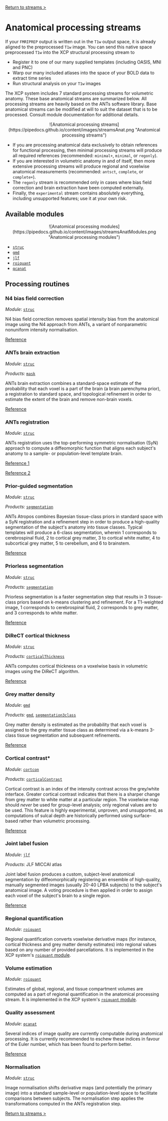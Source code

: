 [Return to streams >](https://pipedocs.github.io/config/streams)

# Anatomical processing streams

If your `FMRIPREP` output is written out in the `T1w` output space, it is already aligned to
the preprocessed `T1w` image. You can send this native space preprocessed `T1w` into the XCP
structural processing stream to

* Register it to one of our many supplied templates (including OASIS, MNI and PNC)
* Warp our many included atlases into the space of your BOLD data to extract time series
* Run structural analysis on your `T1w` images

The XCP system includes 7 standard processing streams for volumetric anatomy. These base anatomical streams are summarized below. All processing streams are heavily based on the ANTs software library. Base anatomical streams can be modified at will to suit the dataset that is to be processed. Consult module documentation for additional details.

<p align="center">
![Anatomical processing streams](https://pipedocs.github.io/content/images/streamsAnat.png "Anatomical processing streams")
</p>

 * If you are processing anatomical data exclusively to obtain references for functional processing, then minimal processing streams will produce all required references (recommended: `minimal+`, `minimal`, or `regonly`).
 * If you are interested in volumetric anatomy in and of itself, then more extensive processing streams will produce regional and voxelwise anatomical measurements (recommended: `antsct`, `complete`, or `complete+`).
 * The `regonly` stream is recommended only in cases where bias field correction and brain extraction have been computed externally.
 * Finally, the `experimental` stream contains absolutely everything, including unsupported features; use it at your own risk.

## Available modules

<p align="center">
![Anatomical processing modules](https://pipedocs.github.io/content/images/streamsAnatModules.png "Anatomical processing modules")
</p>

 * [`struc`](https://pipedocs.github.io/modules/struc)
 * [`gmd`](https://pipedocs.github.io/modules/gmd)
 * [`jlf`](https://pipedocs.github.io/modules/jlf)
 * [`roiquant`](https://pipedocs.github.io/modules/roiquant)
 * [`qcanat`](https://pipedocs.github.io/modules/qcanat)

## Processing routines

### N4 bias field correction

_Module_: [`struc`](https://pipedocs.github.io/modules/struc)

N4 bias field correction removes spatial intensity bias from the anatomical image using the N4 approach from ANTs, a variant of nonparametric nonuniform intensity normalisation.

[Reference](https://www.ncbi.nlm.nih.gov/pubmed/20378467)

### ANTs brain extraction

_Module_: [`struc`](https://pipedocs.github.io/modules/struc)

_Products:_ [`mask`](https://pipedocs.github.io/products/mask)

ANTs brain extraction combines a standard-space estimate of the probability that each voxel is a part of the brain (a brain parenchyma prior), a registration to standard space, and topological refinement in order to estimate the extent of the brain and remove non-brain voxels.

[Reference](https://www.ncbi.nlm.nih.gov/pubmed/24879923)

### ANTs registration

_Module_: [`struc`](https://pipedocs.github.io/modules/struc)

ANTs registration uses the top-performing symmetric normalisation (SyN) approach to compute a diffeomorphic function that aligns each subject's anatomy to a sample- or population-level template brain.

[Reference 1](https://www.ncbi.nlm.nih.gov/pubmed/17659998)

[Reference 2](https://www.ncbi.nlm.nih.gov/pubmed/20851191)

### Prior-guided segmentation

_Module_: [`struc`](https://pipedocs.github.io/modules/struc)

_Products:_ [`segmentation`](https://pipedocs.github.io/products/segmentation)

ANTs Atropos combines Bayesian tissue-class priors in standard space with a SyN registration and a refinement step in order to produce a high-quality segmentation of the subject's anatomy into tissue classes. Typical templates will produce a 6-class segmentation, wherein 1 corresponds to cerebrospinal fluid, 2 to cortical grey matter, 3 to cortical white matter, 4 to subcortical grey matter, 5 to cerebellum, and 6 to brainstem.

[Reference](https://www.ncbi.nlm.nih.gov/pubmed/21373993)

### Priorless segmentation

_Module_: [`struc`](https://pipedocs.github.io/modules/struc)

_Products:_ [`segmentation`](https://pipedocs.github.io/products/segmentation)

Priorless segmentation is a faster segmentation step that results in 3 tissue-class priors based on k-means clustering and refinement. For a T1-weighted image, 1 corresponds to cerebrospinal fluid, 2 corresponds to grey matter, and 3 corresponds to white matter.

[Reference](https://www.ncbi.nlm.nih.gov/pubmed/21373993)

### DiReCT cortical thickness

_Module_: [`struc`](https://pipedocs.github.io/modules/struc)

_Products:_ [`corticalThickness`](https://pipedocs.github.io/products/corticalThickness)

ANTs computes cortical thickness on a voxelwise basis in volumetric images using the DiReCT algorithm.

[Reference](https://www.ncbi.nlm.nih.gov/pubmed/24879923)

### Grey matter density

_Module_: [`gmd`](https://pipedocs.github.io/modules/gmd)

_Products:_ [`gmd`](https://pipedocs.github.io/products/gmd), [`segmentation3class`](https://pipedocs.github.io/products/segmentation3class)

Grey matter density is estimated as the probability that each voxel is assigned to the grey matter tissue class as determined via a k-means 3-class tissue segmentation and subsequent refinements.

[Reference](https://www.ncbi.nlm.nih.gov/pubmed/28432144)


### Cortical contrast*

_Module_: [`cortcon`](https://pipedocs.github.io/modules/cortcon)

_Products_: [`corticalContrast`](https://pipedocs.github.io/products/corticalContrast)

Cortical contrast is an index of the intensity contrast across the grey/white interface. Greater cortical contrast indicates that there is a sharper change from grey matter to white matter at a particular region. The voxelwise map should _never_ be used for group-level analysis; only regional values are to be used. This feature is highly experimental, unproven, and unsupported, as computations of sulcal depth are historically performed using surface-based rather than volumetric processing.

[Reference](https://www.ncbi.nlm.nih.gov/pubmed/27049014)

### Joint label fusion

_Module_: [`jlf`](https://pipedocs.github.io/modules/jlf)

_Products_: JLF MICCAI atlas

Joint label fusion produces a custom, subject-level anatomical segmentation by diffeomorphically registering an ensemble of high-quality, manually segmented images (usually 20-40 LPBA subjects) to the subject's anatomical image. A voting procedure is then applied in order to assign each voxel of the subject's brain to a single region.

[Reference](https://www.ncbi.nlm.nih.gov/pubmed/24319427)

### Regional quantification

_Module_: [`roiquant`](https://pipedocs.github.io/modules/roiquant)

Regional quantification converts voxelwise derivative maps (for instance, cortical thickness and grey matter density estimates) into regional values based on any number of provided parcellations. It is implemented in the XCP system's [`roiquant` module](https://pipedocs.github.io/modules/roiquant).

### Volume estimation

_Module_: [`roiquant`](https://pipedocs.github.io/modules/roiquant)

Estimates of global, regional, and tissue compartment volumes are computed as a part of regional quantification in the anatomical processing stream. It is implemented in the XCP system's [`roiquant` module](https://pipedocs.github.io/modules/roiquant).

### Quality assessment

_Module_: [`qcanat`](https://pipedocs.github.io/modules/qcanat)

Several indices of image quality are currently computable during anatomical processing. It is currently recommended to eschew these indices in favour of the Euler number, which has been found to perform better.

[Reference](https://www.ncbi.nlm.nih.gov/pubmed/29278774)

### Normalisation

_Module_: [`struc`](https://pipedocs.github.io/modules/struc)

Image normalisation shifts derivative maps (and potentially the primary image) into a standard sample-level or population-level space to facilitate comparisons between subjects. The normalisation step applies the transformations computed in the ANTs registration step.

[Return to streams >](https://pipedocs.github.io/config/streams)
